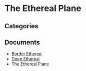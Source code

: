 # The Ethereal Plane

## Categories


## Documents
- [Border Ethereal](Border%20Ethereal.md)
- [Deep Ethereal](Deep%20Ethereal.md)
- [The Ethereal Plane](The%20Ethereal%20Plane.md)